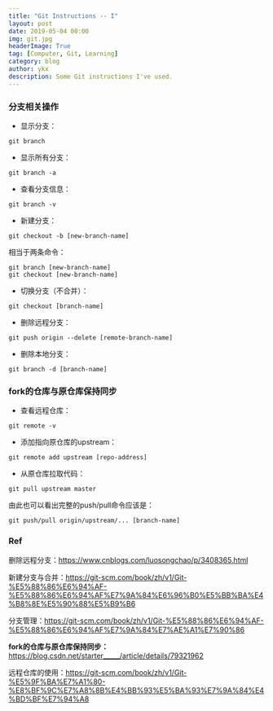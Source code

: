 ```yaml
---
title: "Git Instructions -- I"
layout: post
date: 2019-05-04 00:00
img: git.jpg
headerImage: True
tag: [Computer, Git, Learning]
category: blog
author: ykx
description: Some Git instructions I've used.
---
```


### 分支相关操作

* 显示分支：
~~~
git branch
~~~

* 显示所有分支：
~~~
git branch -a
~~~

* 查看分支信息：
~~~
git branch -v
~~~

* 新建分支：
~~~
git checkout -b [new-branch-name]
~~~
相当于两条命令：
~~~
git branch [new-branch-name]
git checkout [new-branch-name]
~~~

* 切换分支（不合并）：
~~~
git checkout [branch-name]
~~~

* 删除远程分支：
~~~
git push origin --delete [remote-branch-name]
~~~

* 删除本地分支：
~~~
git branch -d [branch-name]
~~~


### fork的仓库与原仓库保持同步

* 查看远程仓库：
~~~
git remote -v
~~~

* 添加指向原仓库的upstream：
~~~
git remote add upstream [repo-address]
~~~

* 从原仓库拉取代码：
~~~
git pull upstream master
~~~
由此也可以看出完整的push/pull命令应该是：
~~~
git push/pull origin/upstream/... [branch-name]
~~~

### Ref

删除远程分支：https://www.cnblogs.com/luosongchao/p/3408365.html

新建分支与合并：https://git-scm.com/book/zh/v1/Git-%E5%88%86%E6%94%AF-%E5%88%86%E6%94%AF%E7%9A%84%E6%96%B0%E5%BB%BA%E4%B8%8E%E5%90%88%E5%B9%B6

分支管理：https://git-scm.com/book/zh/v1/Git-%E5%88%86%E6%94%AF-%E5%88%86%E6%94%AF%E7%9A%84%E7%AE%A1%E7%90%86

**fork的仓库与原仓库保持同步：** https://blog.csdn.net/starter_____/article/details/79321962

远程仓库的使用：https://git-scm.com/book/zh/v1/Git-%E5%9F%BA%E7%A1%80-%E8%BF%9C%E7%A8%8B%E4%BB%93%E5%BA%93%E7%9A%84%E4%BD%BF%E7%94%A8
